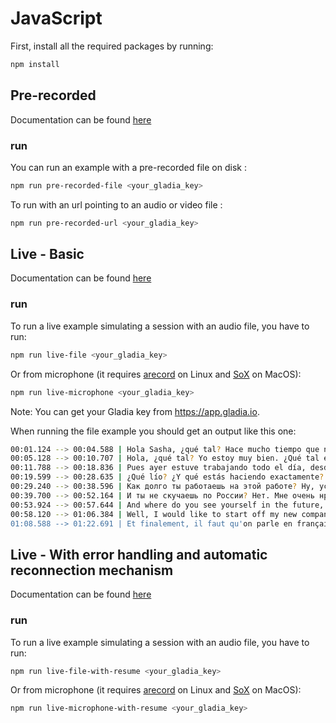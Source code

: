 # JavaScript

First, install all the required packages by running:

```bash
npm install
```

## Pre-recorded

Documentation can be found [here](https://docs.gladia.io/api-reference/pre-recorded-flow)

### run

You can run an example with a pre-recorded file on disk :

```bash
npm run pre-recorded-file <your_gladia_key>
```

To run with an url pointing to an audio or video file :

```bash
npm run pre-recorded-url <your_gladia_key>
```

## Live - Basic

Documentation can be found [here](https://docs.gladia.io/api-reference/live-flow)

### run

To run a live example simulating a session with an audio file, you have to run:

```bash
npm run live-file <your_gladia_key>
```

Or from microphone (it requires [arecord](https://www.thegeekdiary.com/arecord-command-not-found/) on Linux and [SoX](https://formulae.brew.sh/formula/sox) on MacOS):

```bash
npm run live-microphone <your_gladia_key>
```

Note: You can get your Gladia key from https://app.gladia.io.

When running the file example you should get an output like this one:

```bash
00:01.124 --> 00:04.588 | Hola Sasha, ¿qué tal? Hace mucho tiempo que no nos vemos. ¿Cómo vas?
00:05.128 --> 00:10.707 | Hola, ¿qué tal? Yo estoy muy bien. ¿Qué tal estás tú? Yo muy bien. ¿Qué has hecho ayer?
00:11.788 --> 00:18.836 | Pues ayer estuve trabajando todo el día, desde que tengo el trabajo nuevo no paro, tengo muchas cosas que hacer y a veces pienso que no me da tiempo.
00:19.599 --> 00:28.635 | ¿Qué lío? ¿Y qué estás haciendo exactamente? Trabajo... de periodista en una compañía española para el diario AS.
00:29.240 --> 00:38.596 | Как долго ты работаешь на этой работе? Ну, устроилась недавно, но работа очень нравится, я чувствую прекрасно, делаю то, что мне нравится.
00:39.700 --> 00:52.164 | И ты не скучаешь по России? Нет. Мне очень нравится. Здесь жить, и мне очень нравится климат, люди, всё прекрасно, место прекрасное.
00:53.924 --> 00:57.644 | And where do you see yourself in the future, like five years from now?
00:58.120 --> 01:06.384 | Well, I would like to start off my new company and start building a new startup that I have in mind, but that's still some ideas that I have.
01:08.588 --> 01:22.691 | Et finalement, il faut qu'on parle en français. Donc je sais que tu ne parles pas français mais tu peux quand même dire un mot pour finir la conversation. Oui merci, oui.
```

## Live - With error handling and automatic reconnection mechanism

Documentation can be found [here](https://docs.gladia.io/api-reference/live-flow)

### run

To run a live example simulating a session with an audio file, you have to run:

```bash
npm run live-file-with-resume <your_gladia_key>
```

Or from microphone (it requires [arecord](https://www.thegeekdiary.com/arecord-command-not-found/) on Linux and [SoX](https://formulae.brew.sh/formula/sox) on MacOS):

```bash
npm run live-microphone-with-resume <your_gladia_key>
```
